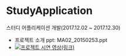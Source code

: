 # StudyApplication
스터디 어플리케이션 개발(2017.12.02 ~ 2017.12.30)
* 프로젝트 소개 ppt: MA02_20150253.ppt
* [![프로젝트 시연 영상(링크)](https://postfiles.pstatic.net/MjAyMDA5MjFfMjgy/MDAxNjAwNjM3MjUyMTk5.D3C_-jV7e18KASOuB6iO_xdQKZUWDIYtW4mypxflDBIg.U3SAj3NRcZDBXs10EP0NpzxvxR03JGjCBz45jqDWAZUg.PNG.dbals75/aa.PNG?type=w966)](https://youtu.be/vanYh3i3z8c) 
